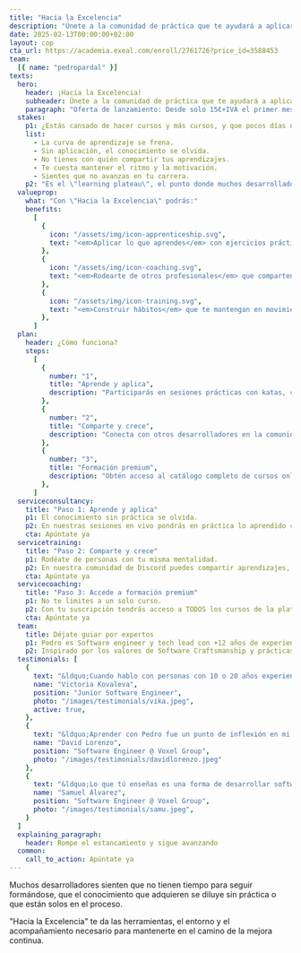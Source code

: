 ```yaml
---
title: "Hacia la Excelencia"
description: "Únete a la comunidad de práctica que te ayudará a aplicar, perfeccionar y avanzar en tu carrera como desarrollador."
date: 2025-02-13T00:00:00+02:00
layout: cop
cta_url: https://academia.exeal.com/enroll/2761726?price_id=3588453
team:
  [{ name: "pedropardal" }]
texts:
  hero:
    header: ¡Hacia la Excelencia!
    subheader: Únete a la comunidad de práctica que te ayudará a aplicar, perfeccionar y avanzar en tu carrera como desarrollador.
    paragraph: "Oferta de lanzamiento: Desde solo 15€+IVA el primer mes (después 49€+IVA / mes)"
  stakes:
    p1: ¿Estás cansado de hacer cursos y más cursos, y que pocos días después, ocurra esto?
    list:
      - La curva de aprendizaje se frena.
      - Sin aplicación, el conocimiento se olvida.
      - No tienes con quién compartir tus aprendizajes.
      - Te cuesta mantener el ritmo y la motivación.
      - Sientes que no avanzas en tu carrera.
    p2: "Es el \"learning plateau\", el punto donde muchos desarrolladores dejan de mejorar. <em>Pero tú puedes evitarlo.</em>"
  valueprop:
    what: "Con \"Hacia la Excelencia\" podrás:"
    benefits:
      [
        {
          icon: "/assets/img/icon-apprenticeship.svg",
          text: "<em>Aplicar lo que aprendes</em> con ejercicios prácticos y proyectos reales.",
        },
        {
          icon: "/assets/img/icon-coaching.svg",
          text: "<em>Rodearte de otros profesionales</em> que comparten tu mentalidad de mejora.",
        },
        {
          icon: "/assets/img/icon-training.svg",
          text: "<em>Construir hábitos</em> que te mantengan en movimiento, sin quemarte.",
        },
      ]
  plan:
    header: ¿Cómo funciona?
    steps:
      [
        {
          number: "1",
          title: "Aprende y aplica",
          description: "Participarás en sesiones prácticas con katas, code reviews, dinámicas de grupo, debates y charlas."
        },
        {
          number: "2",
          title: "Comparte y crece",
          description: "Conecta con otros desarrolladores en la comunidad privada de Discord. Comparte experiencias, resuelve dudas y encuentra apoyo."
        },
        {
          number: "3",
          title: "Formación premium",
          description: "Obtén acceso al catálogo completo de cursos online de Exeal y aprende a tu ritmo."
        },
      ]
  serviceconsultancy:
    title: "Paso 1: Aprende y aplica"
    p1: El conocimiento sin práctica se olvida.
    p2: En nuestras sesiones en vivo pondrás en práctica lo aprendido con ejercicios guiados, code reviews y dinámicas en equipo.
    cta: Apúntate ya
  servicetraining:
    title: "Paso 2: Comparte y crece"
    p1: Rodéate de personas con tu misma mentalidad.
    p2: En nuestra comunidad de Discord puedes compartir aprendizajes, resolver dudas y encontrar apoyo para mantenerte en el camino.
    cta: Apúntate ya
  servicecoaching:
    title: "Paso 3: Accede a formación premium"
    p1: No te limites a un solo curso.
    p2: Con tu suscripción tendrás acceso a TODOS los cursos de la plataforma de e-learning de Exeal sobre buenas prácticas, arquitectura, testing, productividad y más.
    cta: Apúntate ya
  team:
    title: Déjate guiar por expertos
    p1: Pedro es Software engineer y tech lead con +12 años de experiencia construyendo aplicaciones web escalables en el cloud, y liderando equipos multidisciplinares usando metodologías ágiles.
    p2: Inspirado por los valores de Software Craftsmanship y prácticas de Extreme Programming y DevOps, poniendo especial énfasis en la entrega temprana de valor, comunicación transparente con el cliente y excelencia técnica.
  testimonials: [
    {
      text: "&ldquo;Cuando hablo con personas con 10 o 20 años experiencia, me dicen que ojalá ellos hubieran podido aprender al principio todo lo que yo sé ahora&rdquo;",
      name: "Victoria Kovaleva",
      position: "Junior Software Engineer",
      photo: "/images/testimonials/vika.jpeg",
      active: true,
    },
    {
      text: "&ldquo;Aprender con Pedro fue un punto de inflexión en mi carrera profesional&rdquo;",
      name: "David Lorenzo",
      position: "Software Engineer @ Voxel Group",
      photo: "/images/testimonials/davidlorenzo.jpeg"
    },
    {
      text: "&ldquo;Lo que tú enseñas es una forma de desarrollar software, son muchas piezas que se juntan para formar un puzzle.&rdquo;",
      name: "Samuel Álvarez",
      position: "Software Engineer @ Voxel Group",
      photo: "/images/testimonials/samu.jpeg",
    }
  ]
  explaining_paragraph:
    header: Rompe el estancamiento y sigue avanzando
  common:
    call_to_action: Apúntate ya
---
```


Muchos desarrolladores sienten que no tienen tiempo para seguir formándose, que el conocimiento que adquieren se diluye sin práctica o que están solos en el proceso.

"Hacia la Excelencia" te da las herramientas, el entorno y el acompañamiento necesario para mantenerte en el camino de la mejora continua.
